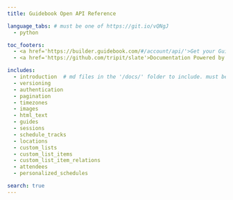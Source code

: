 ```yaml
---
title: Guidebook Open API Reference

language_tabs: # must be one of https://git.io/vQNgJ
  - python

toc_footers:
  - <a href='https://builder.guidebook.com/#/account/api/'>Get your Guidebook API Key</a>
  - <a href='https://github.com/tripit/slate'>Documentation Powered by Slate</a>

includes:
  - introduction  # md files in the '/docs/' folder to include. must be all lowercase no spaces
  - versioning
  - authentication
  - pagination
  - timezones
  - images
  - html_text
  - guides
  - sessions
  - schedule_tracks
  - locations
  - custom_lists
  - custom_list_items
  - custom_list_item_relations
  - attendees
  - personalized_schedules

search: true
---
```

